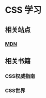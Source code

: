 # CSS 学习

## 相关站点
### [MDN](https://developer.mozilla.org/zh-CN/docs/Web/CSS)

## 相关书籍

### CSS权威指南
### CSS世界